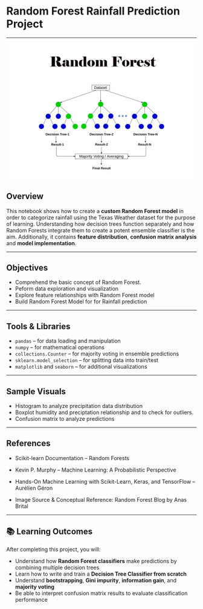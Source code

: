 

# **Random Forest Rainfall Prediction Project**  
___

![alt text](../../imgs/random-forest.jpg)

## **Overview**  

This notebook shows how to create a **custom Random Forest model** in order to categorize rainfall using the Texas Weather dataset for the purpose of learning.  Understanding how decision trees function separately and how Random Forests integrate them to create a potent ensemble classifier is the aim.  Additionally, it contains **feature distribution**, **confusion matrix analysis** and **model implementation**.

---

## **Objectives**  

- Comprehend the basic concept of Random Forest.
- Peform data exploration and visualization
- Explore feature relationships with Random Forest model
- Build Random Forest Model for for Rainfall prediction

---

## **Tools & Libraries**  


- `pandas` – for data loading and manipulation  
- `numpy` – for mathematical operations  
- `collections.Counter` – for majority voting in ensemble predictions  
- `sklearn.model_selection` – for splitting data into train/test  
-  `matplotlib` and  `seaborn` – for additional visualizations  

---

## **Sample Visuals**  


- Histogram to analyze precipitation data distribution 
- Boxplot humidity and preciptation relationship and to check for outliers. 
- Confusion matrix to analyze predictions 

---

## References

- Scikit-learn Documentation – Random Forests

- Kevin P. Murphy – Machine Learning: A Probabilistic Perspective

- Hands-On Machine Learning with Scikit-Learn, Keras, and TensorFlow – Aurélien Géron

- Image Source & Conceptual Reference: Random Forest Blog by Anas Brital 

___

## 📚 Learning Outcomes

After completing this project, you will:

- Understand how **Random Forest classifiers** make predictions by combining multiple decision trees
- Learn how to write and train a **Decision Tree Classifier from scratch**
- Understand **bootstrapping**, **Gini impurity**, **information gain**, and **majority voting**
- Be able to interpret confusion matrix results to evaluate classification performance

